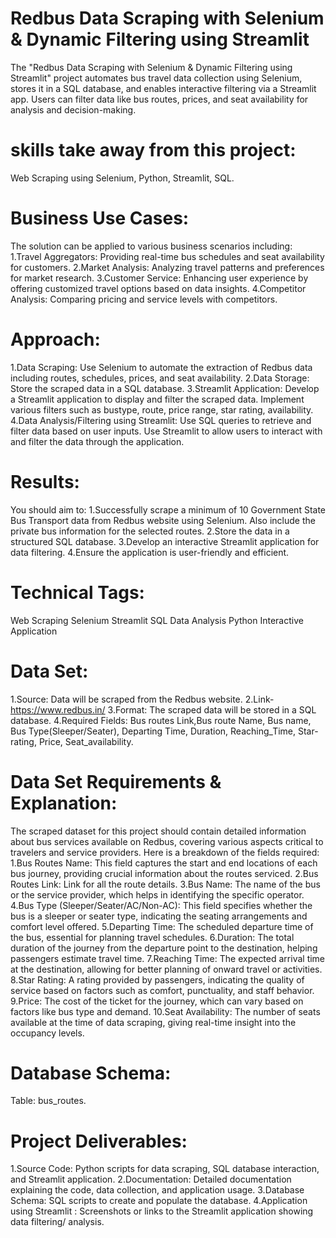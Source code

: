 # Redbus Data Scraping with Selenium &amp; Dynamic Filtering using Streamlit
The "Redbus Data Scraping with Selenium &amp; Dynamic Filtering using Streamlit" project automates bus travel data collection using Selenium, stores it in a SQL database, and enables interactive filtering via a Streamlit app. Users can filter data like bus routes, prices, and seat availability for analysis and decision-making.

# skills take away from this project:
Web Scraping using Selenium, Python, Streamlit, SQL.

# Business Use Cases:
The solution can be applied to various business scenarios including:
1.Travel Aggregators: Providing real-time bus schedules and seat availability for customers.
2.Market Analysis: Analyzing travel patterns and preferences for market research.
3.Customer Service: Enhancing user experience by offering customized travel options based on data insights.
4.Competitor Analysis: Comparing pricing and service levels with competitors.

# Approach:
1.Data Scraping:
   Use Selenium to automate the extraction of Redbus data including routes, schedules, prices, and seat availability.
2.Data Storage:
   Store the scraped data in a SQL database.
3.Streamlit Application:
   Develop a Streamlit application to display and filter the scraped data.
   Implement various filters such as bustype, route, price range, star rating, availability.
4.Data Analysis/Filtering using Streamlit:
   Use SQL queries to retrieve and filter data based on user inputs.
   Use Streamlit to allow users to interact with and filter the data through the application.
   
# Results:
You should aim to:
   1.Successfully scrape a minimum of 10 Government State Bus Transport data from Redbus website using Selenium. Also include the private bus information for the selected routes.
   2.Store the data in a structured SQL database.
   3.Develop an interactive Streamlit application for data filtering.
   4.Ensure the application is user-friendly and efficient.
   
# Technical Tags:
   Web Scraping
   Selenium
   Streamlit
   SQL
   Data Analysis
   Python
   Interactive Application
   
# Data Set:
   1.Source: Data will be scraped from the Redbus website.
   2.Link- https://www.redbus.in/
   3.Format: The scraped data will be stored in a SQL database.
   4.Required Fields: Bus routes Link,Bus route Name, Bus name, Bus Type(Sleeper/Seater),  Departing Time, Duration, Reaching_Time, Star-rating, Price, Seat_availability.
   
# Data Set Requirements & Explanation:
The scraped dataset for this project should contain detailed information about bus services available on Redbus, covering various aspects critical to travelers and service providers. Here is a breakdown of the fields required:
   1.Bus Routes Name: This field captures the start and end locations of each bus journey, providing crucial information about the routes serviced.
   2.Bus Routes Link: Link for all the route details.
   3.Bus Name: The name of the bus or the service provider, which helps in identifying the specific operator.
   4.Bus Type (Sleeper/Seater/AC/Non-AC): This field specifies whether the bus is a sleeper or seater type, indicating the seating arrangements and comfort level offered.
   5.Departing Time: The scheduled departure time of the bus, essential for planning travel schedules.
   6.Duration: The total duration of the journey from the departure point to the destination, helping passengers estimate travel time.
   7.Reaching Time: The expected arrival time at the destination, allowing for better planning of onward travel or activities.
   8.Star Rating: A rating provided by passengers, indicating the quality of service based on factors such as comfort, punctuality, and staff behavior.
   9.Price: The cost of the ticket for the journey, which can vary based on factors like bus type and demand.
   10.Seat Availability: The number of seats available at the time of data scraping, giving real-time insight into the occupancy levels.
   
# Database Schema:  
   Table: bus_routes.
   
# Project Deliverables:
   1.Source Code: Python scripts for data scraping, SQL database interaction, and Streamlit application.
   2.Documentation: Detailed documentation explaining the code, data collection, and application usage.
   3.Database Schema: SQL scripts to create and populate the database.
   4.Application using Streamlit : Screenshots or links to the Streamlit application showing data filtering/ analysis.
